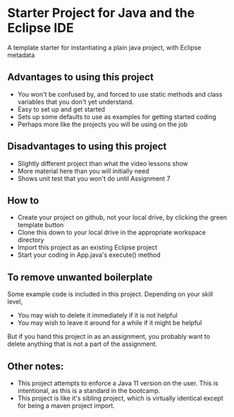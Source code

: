 # Starter Project for Java and the Eclipse IDE

A template starter for instantiating a plain java project, with Eclipse metadata

## Advantages to using this project

- You won't be confused by, and forced to use static methods and class variables that you don't yet understand.
- Easy to set up and get started
- Sets up some defaults to use as examples for getting started coding
- Perhaps more like the projects you will be using on the job

## Disadvantages to using this project

- Slightly different project than what the video lessons show
- More material here than you will initially need
- Shows unit test that you won't do until Assignment 7

## How to

- Create your project on github, not your local drive, by clicking the green template button
- Clone this down to your local drive in the appropriate workspace directory
- Import this project as an existing Eclipse project
- Start your coding in App.java's execute() method

## To remove unwanted boilerplate

Some example code is included in this project. Depending on your skill level, 

- You may wish to delete it immediately if it is not helpful
- You may wish to leave it around for a while if it might be helpful

But if you hand this project in as an assignment, you probably want to delete anything that is not a part of the assignment.

## Other notes:

- This project attempts to enforce a Java 11 version on the user. This is intentional, as this is a standard in the bootcamp.
- This project is like it's sibling project, which is virtually identical except for being a maven project import.


